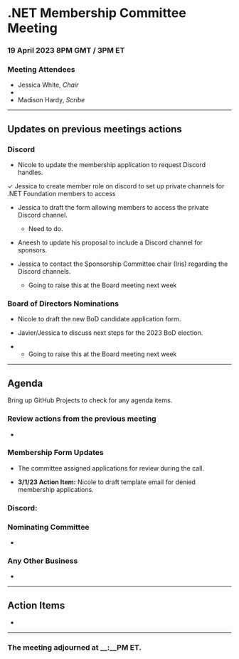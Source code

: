 # .NET Membership Committee Meeting

### 19 April 2023 8PM GMT / 3PM ET 

### Meeting Attendees

* Jessica White, *Chair*
*
* Madison Hardy, *Scribe*

---

## Updates on previous meetings actions

### Discord
* Nicole to update the membership application to request Discord handles.

✓ Jessica to create member role on discord to set up private channels for .NET Foundation members to access
  
* Jessica to draft the form allowing members to access the private Discord channel.
  * Need to do.

* Aneesh to update his proposal to include a Discord channel for sponsors.

* Jessica to contact the Sponsorship Committee chair (Iris) regarding the Discord channels.
  * Going to raise this at the Board meeting next week 

### Board of Directors Nominations
* Nicole to draft the new BoD candidate application form.

* Javier/Jessica to discuss next steps for the 2023 BoD election.
*   * Going to raise this at the Board meeting next week 

---

## Agenda

Bring up GitHub Projects to check for any agenda items.

### **Review actions from the previous meeting**
- 

### **Membership Form Updates**

* The committee assigned applications for review during the call.

* **3/1/23 Action Item:** Nicole to draft template email for denied membership applications.

### **Discord:**


### **Nominating Committee**

*

### **Any Other Business** 

*  

---

## Action Items

*

---

### The meeting adjourned at __:__PM ET.

